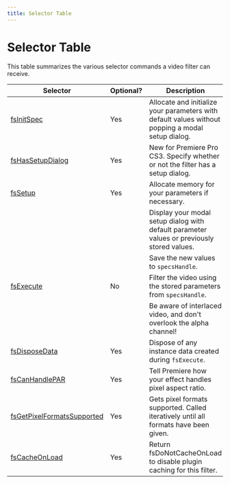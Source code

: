 ```yaml
---
title: Selector Table
---
```

# Selector Table

This table summarizes the various selector commands a video filter can receive.

| Selector | Optional? | Description |
|---|---|---|
| [fsInitSpec](../selector-descriptions#fsinitspec) | Yes | Allocate and initialize your parameters with default values without popping a modal setup dialog. |
| [fsHasSetupDialog](../selector-descriptions#fshassetupdialog) | Yes | New for Premiere Pro CS3. Specify whether or not the filter has a setup dialog. |
| [fsSetup](../selector-descriptions#fssetup) | Yes | Allocate memory for your parameters if necessary. |
| | | Display your modal setup dialog with default parameter values or previously stored values. |
| | | Save the new values to `specsHandle`. |
| [fsExecute](../selector-descriptions#fsexecute) | No | Filter the video using the stored parameters from `specsHandle`. |
| | | Be aware of interlaced video, and don't overlook the alpha channel! |
| [fsDisposeData](../selector-descriptions#fsdisposedata) | Yes | Dispose of any instance data created during `fsExecute`. |
| [fsCanHandlePAR](../selector-descriptions#fscanhandlepar) | Yes | Tell Premiere how your effect handles pixel aspect ratio. |
| [fsGetPixelFormatsSupported](../selector-descriptions#fsgetpixelformatssupported) | Yes | Gets pixel formats supported. Called iteratively until all formats have been given. |
| [fsCacheOnLoad](../selector-descriptions#fscacheonload) | Yes | Return fsDoNotCacheOnLoad to disable plugin caching for this filter. |
